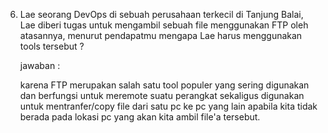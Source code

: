6. Lae seorang DevOps di sebuah perusahaan terkecil di Tanjung Balai, Lae diberi tugas untuk mengambil sebuah file menggunakan FTP oleh atasannya, 
   menurut pendapatmu mengapa Lae harus menggunakan tools tersebut ?
   
   jawaban : 
   
   karena FTP merupakan salah satu tool populer yang sering digunakan dan berfungsi untuk meremote suatu perangkat sekaligus digunakan untuk 
   mentranfer/copy file dari satu pc ke pc yang lain apabila kita tidak berada pada lokasi pc yang akan kita ambil file'a tersebut. 
